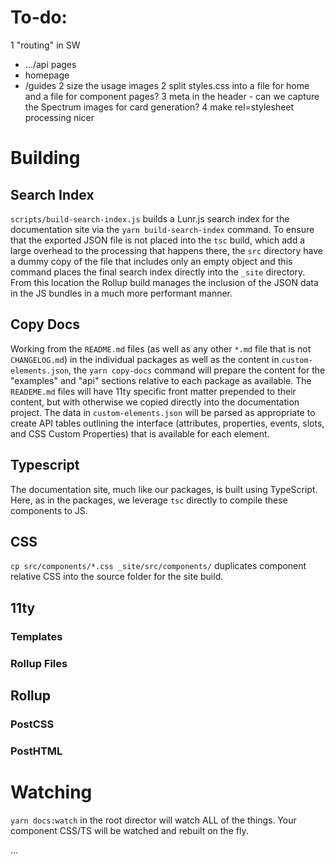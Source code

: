 # To-do:

1 "routing" in SW

-   .../api pages
-   homepage
-   /guides
    2 size the usage images
    2 split styles.css into a file for home and a file for component pages?
    3 meta in the header - can we capture the Spectrum images for card generation?
    4 make rel=stylesheet processing nicer

# Building

## Search Index

`scripts/build-search-index.js` builds a Lunr.js search index for the documentation site via the `yarn build-search-index` command. To ensure that the exported JSON file is not placed into the `tsc` build, which add a large overhead to the processing that happens there, the `src` directory have a dummy copy of the file that includes only an empty object and this command places the final search index directly into the `_site` directory. From this location the Rollup build manages the inclusion of the JSON data in the JS bundles in a much more performant manner.

## Copy Docs

Working from the `README.md` files (as well as any other `*.md` file that is not `CHANGELOG.md`) in the individual packages as well as the content in `custom-elements.json`, the `yarn copy-docs` command will prepare the content for the "examples" and "api" sections relative to each package as available. The `READEME.md` files will have 11ty specific front matter prepended to their content, but with otherwise we copied directly into the documentation project. The data in `custom-elements.json` will be parsed as appropriate to create API tables outlining the interface (attributes, properties, events, slots, and CSS Custom Properties) that is available for each element.

## Typescript

The documentation site, much like our packages, is built using TypeScript. Here, as in the packages, we leverage `tsc` directly to compile these components to JS.

## CSS

`cp src/components/*.css _site/src/components/` duplicates component relative CSS into the source folder for the site build.

## 11ty

### Templates

### Rollup Files

## Rollup

### PostCSS

### PostHTML

# Watching

`yarn docs:watch` in the root director will watch ALL of the things. Your component CSS/TS will be watched and rebuilt on the fly.

...
